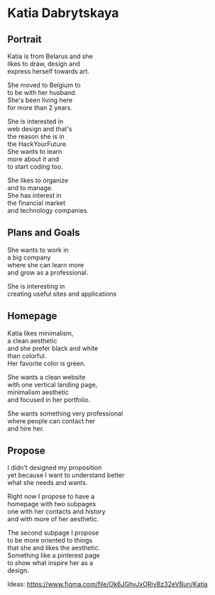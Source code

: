 # Katia Dabrytskaya

## Portrait

Katia is from Belarus and she <br>
likes to draw, design and <br>
express herself towards art.

She moved to Belgium to <br>
to be with her husband. <br>
She's been living here <br>
for more than 2 years.

She is interested in <br>
web design and that's <br>
the reason she is in <br>
the HackYourFuture. <br>
She wants to learn <br>
more about it and <br>
to start coding too.

She likes to organize <br>
and to manage. <br>
She has interest in <br>
the financial market <br>
and technology companies.

## Plans and Goals

She wants to work in <br>
a big company <br>
where she can learn more <br>
and grow as a professional. 

She is interesting in <br>
creating useful sites and applications <br>

## Homepage

Katia likes minimalism, <br>
a clean aesthetic <br>
and she prefer black and white <br>
than colorful. <br>
Her favorite color is green. 

She wants a clean website <br>
with one vertical landing page, <br> 
minimalism aesthetic <br>
and focused in her portfolio.

She wants something very professional <br>
where people can contact her <br>
and hire her.

## Propose

I didn't designed my proposition <br>
yet because I want to understand better <br>
what she needs and wants. 

Right now I propose to have a <br>
homepage with two subpages <br>
one with her contacts and history <br>
and with more of her aesthetic. 

The second subpage I propose <br>
to be more oriented to things <br>
that she and likes the aesthetic. <br>
Something like a pinterest page <br>
to show what inspire her as a <br>
design.

Ideas: https://www.figma.com/file/Ok6JGhyJxORiyBz32eVBun/Katia
